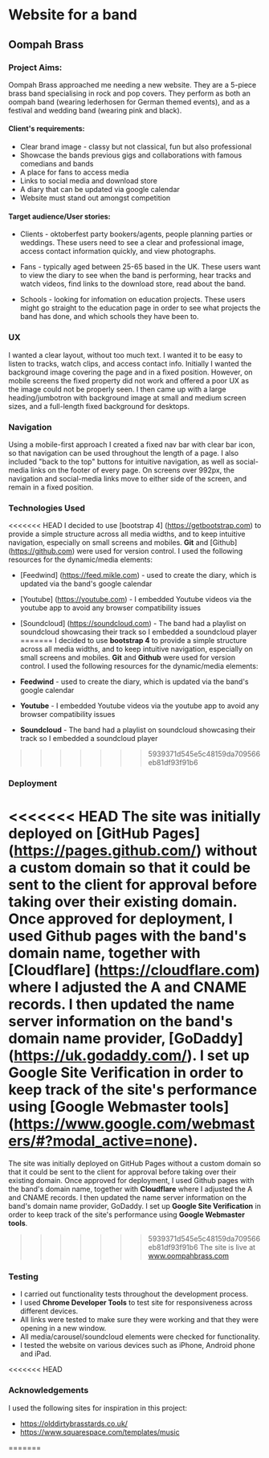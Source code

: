 # Website for a band
## Oompah Brass

### Project Aims:

Oompah Brass approached me needing a new website. They are a 5-piece brass band specialising in rock and pop covers. They perform as both an oompah band (wearing lederhosen for German themed events), and as a festival and wedding band (wearing pink and black). 

#### Client's requirements:

* Clear brand image - classy but not classical, fun but also professional
* Showcase the bands previous gigs and collaborations with famous comedians and bands
* A place for fans to access media
* Links to social media and download store
* A diary that can be updated via google calendar
* Website must stand out amongst competition


#### Target audience/User stories:

* Clients - oktoberfest party bookers/agents, people planning parties or weddings. These users need to see a clear and professional image, access contact information quickly, and view photographs.

* Fans - typically aged between 25-65 based in the UK. These users want to view the diary to see when the band is performing, hear tracks and watch videos, find links to the download store, read about the band.

* Schools - looking for infomation on education projects. These users might go straight to the education page in order to see what projects the band has done, and which schools they have been to.


### UX

I wanted a clear layout, without too much text. I wanted it to be easy to listen to tracks, watch clips, and access contact info.
Initially I wanted the background image covering the page and in a fixed position. However, on mobile screens the fixed property did not work and offered a poor UX as the image could not be properly seen. I then came up with a large heading/jumbotron with background image at small and medium screen sizes, and a full-length fixed background for desktops.


### Navigation

Using a mobile-first approach I created a fixed nav bar with clear bar icon, so that navigation can be used throughout the length of a page. I also included "back to the top" buttons for intuitive navigation, as well as social-media links on the footer of every page.
On screens over 992px, the navigation and social-media links move to either side of the screen, and remain in a fixed position.


### Technologies Used

<<<<<<< HEAD
I decided to use [bootstrap 4] (https://getbootstrap.com) to provide a simple structure across all media widths, and to keep intuitive navigation, especially on small screens and mobiles.
**Git** and [Github] (https://github.com) were used for version control.
I used the following resources for the dynamic/media elements:

* [Feedwind] (https://feed.mikle.com) - used to create the diary, which is updated via the band's google calendar
* [Youtube] (https://youtube.com) - I embedded Youtube videos via the youtube app to avoid any browser compatibility issues
* [Soundcloud] (https://soundcloud.com) - The band had a playlist on soundcloud showcasing their track so I embedded a soundcloud player
=======
I decided to use **bootstrap 4** to provide a simple structure across all media widths, and to keep intuitive navigation, especially on small screens and mobiles.
**Git** and **Github** were used for version control.
I used the following resources for the dynamic/media elements:

* **Feedwind** - used to create the diary, which is updated via the band's google calendar
* **Youtube** - I embedded Youtube videos via the youtube app to avoid any browser compatibility issues
* **Soundcloud** - The band had a playlist on soundcloud showcasing their track so I embedded a soundcloud player
>>>>>>> 5939371d545e5c48159da709566eb81df93f91b6


### Deployment

<<<<<<< HEAD
The site was initially deployed on [GitHub Pages] (https://pages.github.com/) without a custom domain so that it could be sent to the client for approval before taking over their existing domain.
Once approved for deployment, I used Github pages with the band's domain name, together with [Cloudflare] (https://cloudflare.com) where I adjusted the A and CNAME records. I then updated the name server information on the band's domain name provider, [GoDaddy] (https://uk.godaddy.com/). I set up **Google Site Verification** in order to keep track of the site's performance using [Google Webmaster tools] (https://www.google.com/webmasters/#?modal_active=none).
=======
The site was initially deployed on GitHub Pages without a custom domain so that it could be sent to the client for approval before taking over their existing domain.
Once approved for deployment, I used Github pages with the band's domain name, together with **Cloudflare** where I adjusted the A and CNAME records. I then updated the name server information on the band's domain name provider, GoDaddy. I set up **Google Site Verification** in order to keep track of the site's performance using **Google Webmaster tools**.
>>>>>>> 5939371d545e5c48159da709566eb81df93f91b6
The site is live at www.oompahbrass.com


### Testing

* I carried out functionality tests throughout the development process. 
* I used **Chrome Developer Tools** to test site for responsiveness across different devices. 
* All links were tested to make sure they were working and that they were opening in a new window.
* All media/carousel/soundcloud elements were checked for functionality. 
* I tested the website on various devices such as iPhone, Android phone and iPad.

<<<<<<< HEAD
### Acknowledgements

I used the following sites for inspiration in this project:

* https://olddirtybrasstards.co.uk/
* https://www.squarespace.com/templates/music

=======


